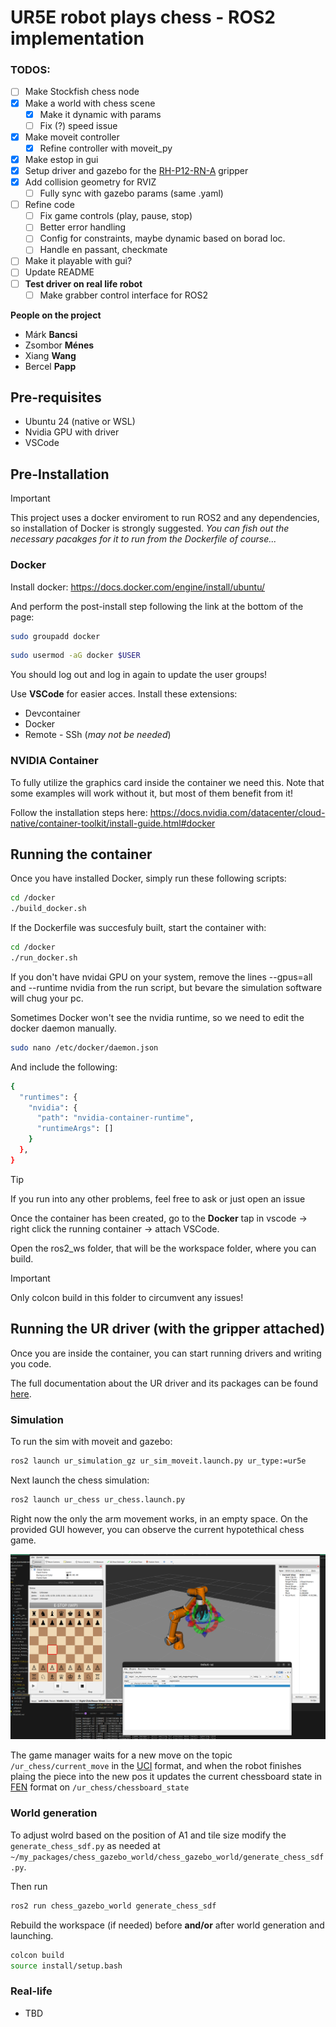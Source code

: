 # UR5E robot plays chess - ROS2 implementation

### TODOS:
- [ ] Make Stockfish chess node
- [x] Make a world with chess scene
  - [x] Make it dynamic with params
  - [ ] Fix (?) speed issue
- [x] Make moveit controller
  - [x] Refine controller with moveit_py
- [x] Make estop in gui
- [x] Setup driver and gazebo for the [RH-P12-RN-A](https://github.com/ROBOTIS-GIT/RH-P12-RN-A) gripper
- [x] Add collision geometry for RVIZ
  - [ ] Fully sync with gazebo params (same .yaml)
- [ ] Refine code
  - [ ] Fix game controls (play, pause, stop)
  - [ ] Better error handling
  - [ ] Config for constraints, maybe dynamic based on borad loc.
  - [ ] Handle en passant, checkmate
- [ ] Make it playable with gui?
- [ ] Update README
- [ ] **Test driver on real life robot**
  - [ ] Make grabber control interface for ROS2

**People on the project**
- Márk **Bancsi**
- Zsombor **Ménes**
- Xiang **Wang**
- Bercel **Papp**

## Pre-requisites
- Ubuntu 24 (native or WSL)
- Nvidia GPU with driver
- VSCode

## Pre-Installation 

>[!IMPORTANT]
>This project uses a docker enviroment to run ROS2 and any dependencies, so installation of Docker is strongly suggested.
> *You can fish out the necessary pacakges for it to run from the Dockerfile of course...*

### Docker

Install docker: https://docs.docker.com/engine/install/ubuntu/

And perform the post-install step following the link at the bottom of the page:

```bash
sudo groupadd docker
```

```bash
sudo usermod -aG docker $USER
```
You should log out and log in again to update the user groups!

Use **VSCode** for easier acces. Install these extensions:
- Devcontainer
- Docker
- Remote - SSh (*may not be needed*)

### NVIDIA Container

To fully utilize the graphics card inside the container we need this. Note that some examples will work without it, but most of them benefit from it!

Follow the installation steps here:
https://docs.nvidia.com/datacenter/cloud-native/container-toolkit/install-guide.html#docker


## Running the container

Once you have installed Docker, simply run these following scripts:

```bash
cd /docker
./build_docker.sh
```

If the Dockerfile was succesfuly built, start the container with:

```bash
cd /docker
./run_docker.sh
```

If you don't have nvidai GPU on your system, remove the lines --gpus=all and --runtime nvidia from the run script, but bevare the simulation software will chug your pc.

Sometimes Docker won't see the nvidia runtime, so we need to edit the docker daemon manually.
```bash
sudo nano /etc/docker/daemon.json
```
And include the following:
```bash
{
  "runtimes": {
    "nvidia": {
      "path": "nvidia-container-runtime",
      "runtimeArgs": []
    }
  },
}
```

>[!TIP]
>If you run into any other problems, feel free to ask or just open an issue

Once the container has been created, go to the **Docker** tap in vscode -> right click the running container -> attach VSCode.

Open the ros2_ws folder, that will be the workspace folder, where you can build.
>[!IMPORTANT] 
> Only colcon build in this folder to circumvent any issues!

## Running the UR driver (with the gripper attached)
Once you are inside the container, you can start running drivers and writing you code.

The full documentation about the UR driver and its packages can be found [here](https://docs.universal-robots.com/Universal_Robots_ROS2_Documentation/index.html).

### Simulation

To run the sim with moveit and gazebo: 
```bash
ros2 launch ur_simulation_gz ur_sim_moveit.launch.py ur_type:=ur5e
```

Next launch the chess simulation:
```bash
ros2 launch ur_chess ur_chess.launch.py
```

Right now the only the arm movement works, in an empty space. On the provided GUI however, you can observe the current hypotethical chess game.

![promo](media/screenshot.png)

The game manager waits for a new move on the topic `/ur_chess/current_move` in the [UCI](https://en.wikipedia.org/wiki/Universal_Chess_Interface) format, and when the robot finishes plaing the piece into the new pos it updates the current chessboard state in [FEN](https://en.wikipedia.org/wiki/Forsyth%E2%80%93Edwards_Notation) format on `/ur_chess/chessboard_state`

### World generation

To adjust wolrd based on the position of A1 and tile size modify the `generate_chess_sdf.py` as needed at `~/my_packages/chess_gazebo_world/chess_gazebo_world/generate_chess_sdf.py`.

Then run
```bash
ros2 run chess_gazebo_world generate_chess_sdf 
```

Rebuild the workspace (if needed) before **and/or** after world generation and launching.

```bash
colcon build
source install/setup.bash
```

### Real-life
- TBD